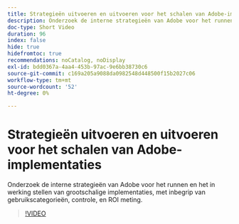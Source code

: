 ```yaml
---
title: Strategieën uitvoeren en uitvoeren voor het schalen van Adobe-implementaties
description: Onderzoek de interne strategieën van Adobe voor het runnen en het in werking stellen van grootschalige implementaties, met inbegrip van gebruikscategorieën, controle, en ROI meting.
doc-type: Short Video
duration: 96
index: false
hide: true
hidefromtoc: true
recommendations: noCatalog, noDisplay
exl-id: bdd0367a-4aa4-453b-97ac-9e6bb38730c6
source-git-commit: c169a205a9088da0982548d448500f15b2027c06
workflow-type: tm+mt
source-wordcount: '52'
ht-degree: 0%

---
```


# Strategieën uitvoeren en uitvoeren voor het schalen van Adobe-implementaties

Onderzoek de interne strategieën van Adobe voor het runnen en het in werking stellen van grootschalige implementaties, met inbegrip van gebruikscategorieën, controle, en ROI meting.

<!-- 62_S655_3442541_95_run-and-operate-strategies-for-scaling-adobe-implementations -->
>[!VIDEO](https://video.tv.adobe.com/v/3461086/?learn=on&enablevpops=true&captions=dut)
